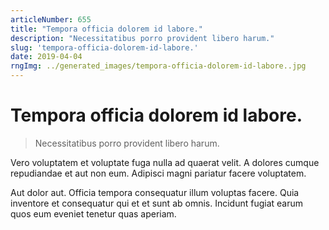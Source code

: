 ```yaml
---
articleNumber: 655
title: "Tempora officia dolorem id labore."
description: "Necessitatibus porro provident libero harum."
slug: 'tempora-officia-dolorem-id-labore.'
date: 2019-04-04
rngImg: ../generated_images/tempora-officia-dolorem-id-labore..jpg
---
```


# Tempora officia dolorem id labore.

> Necessitatibus porro provident libero harum.

Vero voluptatem et voluptate fuga nulla ad quaerat velit. A dolores cumque repudiandae et aut non eum. Adipisci magni pariatur facere voluptatem.
 Aut dolor aut. Officia tempora consequatur illum voluptas facere. Quia inventore et consequatur qui et et sunt ab omnis. Incidunt fugiat earum quos eum eveniet tenetur quas aperiam.
